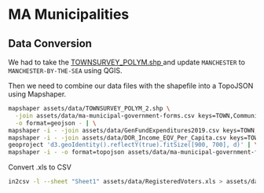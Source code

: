 # MA Municipalities

## Data Conversion

We had to take the [TOWNSURVEY_POLYM.shp ](https://docs.digital.mass.gov/dataset/massgis-data-community-boundaries-towns-survey-points) and update `MANCHESTER` to `MANCHESTER-BY-THE-SEA` using QGIS.


Then we need to combine our data files with the shapefile into a TopoJSON using Mapshaper.
```sh
mapshaper assets/data/TOWNSURVEY_POLYM_2.shp \
  -join assets/data/ma-municipal-government-forms.csv keys=TOWN,Community string-fields='Home Rule 43B Adoption Year' \
  -o format=geojson - | \
mapshaper -i - -join assets/data/GenFundExpenditures2019.csv keys=TOWN,Municipality -o format=geojson - | \
mapshaper -i - -join assets/data/DOR_Income_EQV_Per_Capita.csv keys=TOWN,Municipality -o format=geojson - | \
geoproject 'd3.geoIdentity().reflectY(true).fitSize([900, 700], d)' | \
mapshaper -i - -o format=topojson assets/data/ma-municipal-government-forms-and-finances.json
```

Convert .xls to CSV
```sh
in2csv -l --sheet "Sheet1" assets/data/RegisteredVoters.xls > assets/data/RegisteredVoters.csv
```
